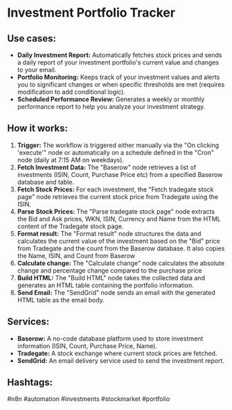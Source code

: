 # Investment Portfolio Tracker

## Use cases:

- **Daily Investment Report:** Automatically fetches stock prices and sends a daily report of your investment portfolio's current value and changes to your email.
- **Portfolio Monitoring:** Keeps track of your investment values and alerts you to significant changes or when specific thresholds are met (requires modification to add conditional logic).
- **Scheduled Performance Review:** Generates a weekly or monthly performance report to help you analyze your investment strategy.

## How it works:

1.  **Trigger:** The workflow is triggered either manually via the "On clicking 'execute'" node or automatically on a schedule defined in the "Cron" node (daily at 7:15 AM on weekdays).
2.  **Fetch Investment Data:** The "Baserow" node retrieves a list of investments (ISIN, Count, Purchase Price etc) from a specified Baserow database and table.
3.  **Fetch Stock Prices:** For each investment, the "Fetch tradegate stock page" node retrieves the current stock price from Tradegate using the ISIN.
4.  **Parse Stock Prices:** The "Parse tradegate stock page" node extracts the Bid and Ask prices, WKN, ISIN, Currency and Name from the HTML content of the Tradegate stock page.
5.  **Format result:** The "Format result" node structures the data and calculates the current value of the investment based on the "Bid" price from Tradegate and the count from the Baserow database. It also copies the Name, ISIN, and Count from Baserow
6.  **Calculate change:** The "Calculate change" node calculates the absolute change and percentage change compared to the purchase price
7.  **Build HTML:** The "Build HTML" node takes the collected data and generates an HTML table containing the portfolio information.
8.  **Send Email:** The "SendGrid" node sends an email with the generated HTML table as the email body.

## Services:

-   **Baserow:** A no-code database platform used to store investment information (ISIN, Count, Purchase Price, Name).
-   **Tradegate:** A stock exchange where current stock prices are fetched.
-   **SendGrid:** An email delivery service used to send the investment report.

## Hashtags:

#n8n #automation #investments #stockmarket #portfolio
